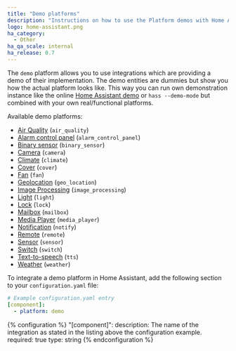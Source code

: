 ```yaml
---
title: "Demo platforms"
description: "Instructions on how to use the Platform demos with Home Assistant."
logo: home-assistant.png
ha_category:
  - Other
ha_qa_scale: internal
ha_release: 0.7
---
```



The `demo` platform allows you to use integrations which are providing a demo of their implementation. The demo entities are dummies but show you how the actual platform looks like. This way you can run own demonstration instance like the online [Home Assistant demo](/demo/) or `hass --demo-mode` but combined with your own real/functional platforms.

Available demo platforms:

- [Air Quality](/integrations/air_quality/) (`air_quality`)
- [Alarm control panel](/integrations/alarm_control_panel/) (`alarm_control_panel`)
- [Binary sensor](/integrations/binary_sensor/) (`binary_sensor`)
- [Camera](/integrations/camera/) (`camera`)
- [Climate](/integrations/climate/) (`climate`)
- [Cover](/integrations/cover/) (`cover`)
- [Fan](/integrations/fan/) (`fan`)
- [Geolocation](/integrations/geo_location/) (`geo_location`)
- [Image Processing](/integrations/image_processing/) (`image_processing`)
- [Light](/integrations/light/) (`light`)
- [Lock](/integrations/lock/) (`lock`)
- [Mailbox](/integrations/mailbox/) (`mailbox`)
- [Media Player](/integrations/media_player/) (`media_player`)
- [Notification](/integrations/notify/) (`notify`)
- [Remote](/integrations/remote/) (`remote`)
- [Sensor](/integrations/sensor/) (`sensor`)
- [Switch](/integrations/switch/) (`switch`)
- [Text-to-speech](/integrations/tts/) (`tts`)
- [Weather](/integrations/weather/) (`weather`)


To integrate a demo platform in Home Assistant, add the following section to your `configuration.yaml` file:

```yaml
# Example configuration.yaml entry
[component]:
  - platform: demo
```

{% configuration %}
"[component]":
  description: The name of the integration as stated in the listing above the configuration example.
  required: true
  type: string
{% endconfiguration %}
